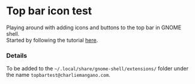 # Top bar icon test

Playing around with adding icons and buttons to the top bar in GNOME shell.  
Started by following the tutorial [here](https://www.codeproject.com/Articles/5271677/How-to-Create-A-GNOME-Extension).

### Details
To be added to the `~/.local/share/gnome-shell/extensions/` folder under the name `topbartest@charliemangano.com`.

